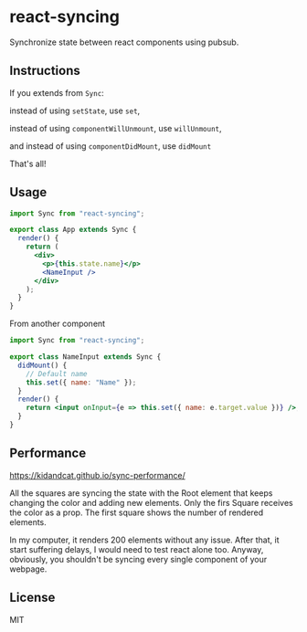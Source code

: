 # react-syncing

Synchronize state between react components using pubsub.

## Instructions

If you extends from `Sync`:

instead of using `setState`, use `set`,

instead of using `componentWillUnmount`, use `willUnmount`,

and instead of using `componentDidMount`, use `didMount`

That's all!

## Usage

```jsx
import Sync from "react-syncing";

export class App extends Sync {
  render() {
    return (
      <div>
        <p>{this.state.name}</p>
        <NameInput />
      </div>
    );
  }
}
```

From another component

```jsx
import Sync from "react-syncing";

export class NameInput extends Sync {
  didMount() {
    // Default name
    this.set({ name: "Name" });
  }
  render() {
    return <input onInput={e => this.set({ name: e.target.value })} />;
  }
}
```

## Performance

https://kidandcat.github.io/sync-performance/

All the squares are syncing the state with the Root element that keeps changing the color and adding new elements. Only the firs Square receives the color as a prop.
The first square shows the number of rendered elements.

In my computer, it renders 200 elements without any issue. After that, it start suffering delays, I would need to test react alone too. Anyway, obviously, you shouldn't be syncing every single component of your webpage.

## License

MIT
